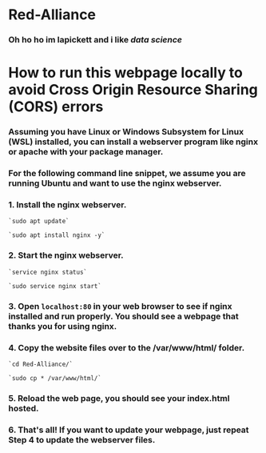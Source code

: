 # Red-Alliance
### Oh ho ho im lapickett and i like *data science*
# How to run this webpage locally to avoid Cross Origin Resource Sharing (CORS) errors
### Assuming you have Linux or Windows Subsystem for Linux (WSL) installed, you can install a webserver program like nginx or apache with your package manager.
### For the following command line snippet, we assume you are running Ubuntu and want to use the nginx webserver.
### 1. Install the nginx webserver.

    `sudo apt update`

    `sudo apt install nginx -y`

### 2. Start the nginx webserver.

    `service nginx status`

    `sudo service nginx start`

### 3. Open `localhost:80` in your web browser to see if nginx installed and run properly. You should see a webpage that thanks you for using nginx.

### 4. Copy the website files over to the /var/www/html/ folder.

    `cd Red-Alliance/`

    `sudo cp * /var/www/html/`

### 5. Reload the web page, you should see your index.html hosted.

### 6. That's all! If you want to update your webpage, just repeat Step 4 to update the webserver files.